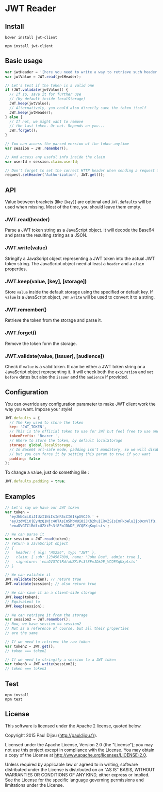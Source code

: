 # JWT Reader

## Install

~~~ shell
bower install jwt-client
~~~

~~~ shell
npm install jwt-client
~~~

## Basic usage

~~~ javascript
var jwtHeader = '[here you need to write a way to retrieve such header value from HTTP response]';
var jwtValue = JWT.read(jwtHeader);

// Let's test if the token is a valid one
if (JWT.validate(jwtValue)) {
  // If so, save it for further use
  // (by default inside localStorage)
  JWT.keep(jwtValue);
  // Alternatively, you could also directly save the token itself
  JWT.keep(jwtHeader);
} else {
  // If not, we might want to remove
  // the last token. Or not. Depends on you...
  JWT.forget();
}
~~~

~~~ javascript
// You can access the parsed version of the token anytime
var session = JWT.remember();

// And access any useful info inside the claim
var userId = session.claim.userId;
~~~

~~~ javascript
// Don't forget to set the correct HTTP header when sending a request to your server
request.setHeader('Authorization', JWT.get());
~~~

## API

Value between brackets (like `[key]`) are optional and `JWT.defaults` will be used when missing. Most of the time, you should leave them empty.

### JWT.read(header)

Parse a JWT token string as a JavaScript object. It will decode the Base64 and parse the resulting string as a JSON.

### JWT.write(value)

Stringify a JavaScript object representing a JWT token into the actual JWT token string. The JavaScript object need at least a `header` and a `claim` properties.

### JWT.keep(value, [key], [storage])

Store `value` inside the default storage using the specified or default key. If `value` is a JavaScript object, `JWT.write` will be used to convert it to a string.

### JWT.remember()

Retrieve the token from the storage and parse it.

### JWT.forget()

Remove the token form the storage.

### JWT.validate(value, [issuer], [audience])

Check if `value` is a valid token. It can be either a JWT token string or a JavaScript object representing it. It will check both the `expiration` and `not before` dates but also the `issuer` and the `audience` if provided.

## Configuration

You can override any configuration parameter to make JWT client work the way you want. Impose your style!

~~~ javascript
JWT.defaults = {
  // The key used to store the token
  key: 'JWT_TOKEN',
  // This is the official token to use for JWT but feel free to use another one if you want
  tokenPrefix: 'Bearer ',
  // Where to store the token, by default localStorage
  storage: global.localStorage,
  // In Base64 url-safe mode, padding isn't mandatory, so we will disable it by default
  // but you can force it by setting this param to true if you want
  padding: false
};
~~~

To change a value, just do something lile :

~~~ javascript
JWT.defaults.padding = true;
~~~

## Examples

~~~ javascript
// Let's say we have our JWT token
var token =
  'eyJhbGciOiJIUzI1NiIsInR5cCI6IkpXVCJ9.' +
  'eyJzdWIiOjEyMzQ1Njc4OTAsIm5hbWUiOiJKb2huIERvZSIsImFkbWluIjp0cnVlfQ.' +
  'eoaDVGTClRdfxUZXiPs3f8FmJDkDE_VCQFXqKxpLsts';

// We can parse it
var session = JWT.read(token);
// return a JavaScript object
// {
//   header: { alg: "HS256", typ: "JWT" },
//   claim: { sub: 1234567890, name: "John Doe", admin: true },
//   signature: 'eoaDVGTClRdfxUZXiPs3f8FmJDkDE_VCQFXqKxpLsts'
// }

// We can validate it
JWT.validate(token); // return true
JWT.validate(session); // also return true

// We can save it in a client-side storage
JWT.keep(token);
// Equivalent to
JWT.keep(session);

// We can retrieve it from the storage
var session2 = JWT.remember();
// Now, we have session == session2
// Not as a reference of course, but all their properties
// are the same

// If we need to retrieve the raw token
var token2 = JWT.get();
// token === token2

// If we need to stringify a session to a JWT token
var token3 = JWT.write(session2);
// token === token3
~~~

## Test

~~~ shell
npm install
npm test
~~~

## License

This software is licensed under the Apache 2 license, quoted below.

Copyright 2015 Paul Dijou (http://pauldijou.fr).

Licensed under the Apache License, Version 2.0 (the "License"); you may not use this project except in compliance with the License. You may obtain a copy of the License at http://www.apache.org/licenses/LICENSE-2.0.

Unless required by applicable law or agreed to in writing, software distributed under the License is distributed on an "AS IS" BASIS, WITHOUT WARRANTIES OR CONDITIONS OF ANY KIND, either express or implied. See the License for the specific language governing permissions and limitations under the License.
